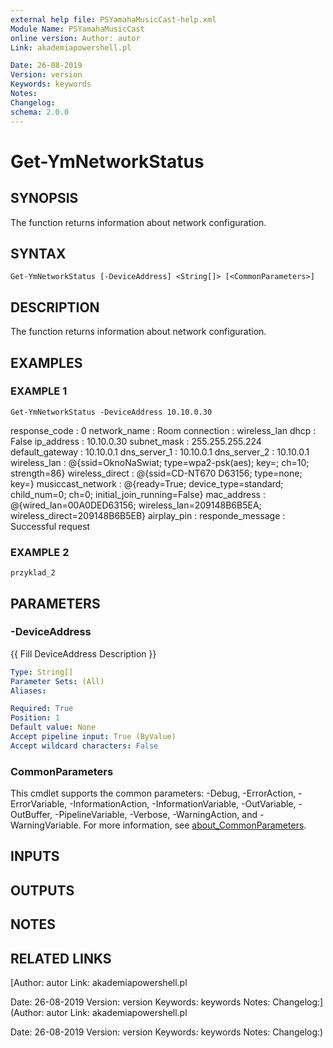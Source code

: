 ```yaml
---
external help file: PSYamahaMusicCast-help.xml
Module Name: PSYamahaMusicCast
online version: Author: autor
Link: akademiapowershell.pl

Date: 26-08-2019
Version: version
Keywords: keywords
Notes:
Changelog:
schema: 2.0.0
---
```


# Get-YmNetworkStatus

## SYNOPSIS
The function returns information about network configuration.

## SYNTAX

```
Get-YmNetworkStatus [-DeviceAddress] <String[]> [<CommonParameters>]
```

## DESCRIPTION
The function returns information about network configuration.

## EXAMPLES

### EXAMPLE 1
```
Get-YmNetworkStatus -DeviceAddress 10.10.0.30
```

response_code     : 0
network_name      : Room
connection        : wireless_lan
dhcp              : False
ip_address        : 10.10.0.30
subnet_mask       : 255.255.255.224
default_gateway   : 10.10.0.1
dns_server_1      : 10.10.0.1
dns_server_2      : 10.10.0.1
wireless_lan      : @{ssid=OknoNaSwiat; type=wpa2-psk(aes); key=; ch=10; strength=86}
wireless_direct   : @{ssid=CD-NT670 D63156; type=none; key=}
musiccast_network : @{ready=True; device_type=standard; child_num=0; ch=0; initial_join_running=False}
mac_address       : @{wired_lan=00A0DED63156; wireless_lan=209148B6B5EA; wireless_direct=209148B6B5EB}
airplay_pin       :
responde_message  : Successful request

### EXAMPLE 2
```
przyklad_2
```

## PARAMETERS

### -DeviceAddress
{{ Fill DeviceAddress Description }}

```yaml
Type: String[]
Parameter Sets: (All)
Aliases:

Required: True
Position: 1
Default value: None
Accept pipeline input: True (ByValue)
Accept wildcard characters: False
```

### CommonParameters
This cmdlet supports the common parameters: -Debug, -ErrorAction, -ErrorVariable, -InformationAction, -InformationVariable, -OutVariable, -OutBuffer, -PipelineVariable, -Verbose, -WarningAction, and -WarningVariable. For more information, see [about_CommonParameters](http://go.microsoft.com/fwlink/?LinkID=113216).

## INPUTS

## OUTPUTS

## NOTES

## RELATED LINKS

[Author: autor
Link: akademiapowershell.pl

Date: 26-08-2019
Version: version
Keywords: keywords
Notes:
Changelog:](Author: autor
Link: akademiapowershell.pl

Date: 26-08-2019
Version: version
Keywords: keywords
Notes:
Changelog:)

